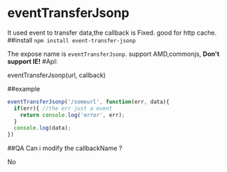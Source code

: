 # eventTransferJsonp
It used event to transfer data,the callback is Fixed. good for http cache.
##install
`npm install event-transfer-jsonp`

The expose name is `eventTransferJsonp`. support AMD,commonjs, **Don't support IE!**
#ApI: 

eventTransferJsonp(url, callback)

##example
```js
eventTransferJsonp('/someurl', function(err, data){
  if(err){ //the err just a event
    return console.log('error', err);
  }
  console.log(data);
})
```
##QA
Can i modify the callbackName ?

No

